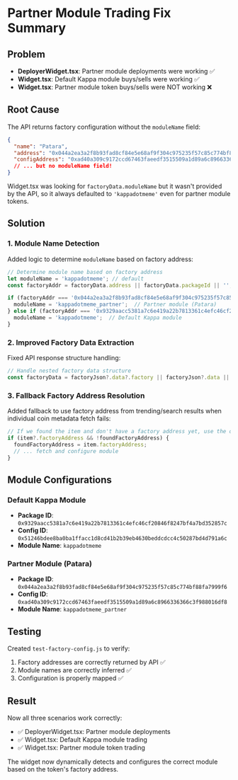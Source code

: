 # Partner Module Trading Fix Summary

## Problem
- **DeployerWidget.tsx**: Partner module deployments were working ✅
- **Widget.tsx**: Default Kappa module buys/sells were working ✅  
- **Widget.tsx**: Partner module token buys/sells were NOT working ❌

## Root Cause
The API returns factory configuration without the `moduleName` field:

```json
{
  "name": "Patara",
  "address": "0x044a2ea3a2f8b93fad8cf84e5e68af9f304c975235f57c85c774bf88fa7999f6",
  "configAddress": "0xad40a309c9172ccd67463faeedf3515509a1d89a6c8966336366c3f988016df8",
  // ... but no moduleName field!
}
```

Widget.tsx was looking for `factoryData.moduleName` but it wasn't provided by the API, so it always defaulted to `'kappadotmeme'` even for partner module tokens.

## Solution

### 1. Module Name Detection
Added logic to determine `moduleName` based on factory address:

```javascript
// Determine module name based on factory address
let moduleName = 'kappadotmeme'; // default
const factoryAddr = factoryData.address || factoryData.packageId || '';

if (factoryAddr === '0x044a2ea3a2f8b93fad8cf84e5e68af9f304c975235f57c85c774bf88fa7999f6') {
  moduleName = 'kappadotmeme_partner';  // Partner module (Patara)
} else if (factoryAddr === '0x9329aacc5381a7c6e419a22b7813361c4efc46cf20846f8247bf4a7bd352857c') {
  moduleName = 'kappadotmeme';  // Default Kappa module
}
```

### 2. Improved Factory Data Extraction
Fixed API response structure handling:

```javascript
// Handle nested factory data structure
const factoryData = factoryJson?.data?.factory || factoryJson?.data || factoryJson;
```

### 3. Fallback Factory Address Resolution
Added fallback to use factory address from trending/search results when individual coin metadata fetch fails:

```javascript
// If we found the item and don't have a factory address yet, use the one from trending
if (item?.factoryAddress && !foundFactoryAddress) {
  foundFactoryAddress = item.factoryAddress;
  // ... fetch and configure module
}
```

## Module Configurations

### Default Kappa Module
- **Package ID**: `0x9329aacc5381a7c6e419a22b7813361c4efc46cf20846f8247bf4a7bd352857c`
- **Config ID**: `0x51246bdee8ba0ba1ffacc1d8cd41b2b39eb4630beddcdcc4c50287bd4d791a6c`
- **Module Name**: `kappadotmeme`

### Partner Module (Patara)
- **Package ID**: `0x044a2ea3a2f8b93fad8cf84e5e68af9f304c975235f57c85c774bf88fa7999f6`
- **Config ID**: `0xad40a309c9172ccd67463faeedf3515509a1d89a6c8966336366c3f988016df8`
- **Module Name**: `kappadotmeme_partner`

## Testing
Created `test-factory-config.js` to verify:
1. Factory addresses are correctly returned by API ✅
2. Module names are correctly inferred ✅
3. Configuration is properly mapped ✅

## Result
Now all three scenarios work correctly:
- ✅ DeployerWidget.tsx: Partner module deployments
- ✅ Widget.tsx: Default Kappa module trading
- ✅ Widget.tsx: Partner module token trading

The widget now dynamically detects and configures the correct module based on the token's factory address.
